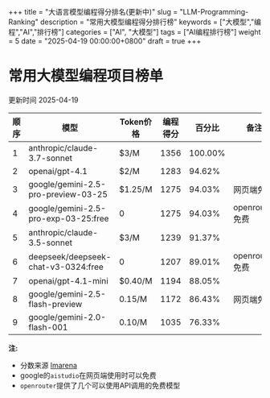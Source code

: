 +++
title = "大语言模型编程得分排名(更新中)"
slug = "LLM-Programming-Ranking"
description = "常用大模型编程得分排行榜"
keywords = ["大模型","编程","AI","排行榜"]
categories = ["AI", "大模型"]
tags = ["AI编程排行榜"]
weight = 5
date = "2025-04-19 00:00:00+0800"
draft = true
+++

# 常用大模型编程项目榜单

更新时间 2025-04-19

| 顺序  | 模型                                    | Token价格 | 编程得分 | 百分比     | 备注           |
| --- | --------------------------------------------------------------------------- | ------- | ---- | ------- | ------------ |
| 1   | anthropic/claude-3.7-sonnet              | $3/M    | 1356 | 100.00% |              |
| 2   | openai/gpt-4.1                           | $2/M    | 1283 | 94.62%  |              |
| 3   | google/gemini-2.5-pro-preview-03-25      | $1.25/M | 1275 | 94.03%  | 网页端免费        |
| 4   | google/gemini-2.5-pro-exp-03-25:free     | 0       | 1275 | 94.03%  | openrouter免费 |
| 5   | anthropic/claude-3.5-sonnet              | $3/M    | 1239 | 91.37%  |              |
| 6   | deepseek/deepseek-chat-v3-0324:free      | 0       | 1207 | 89.01%  | openrouter免费 |
| 7   | openai/gpt-4.1-mini                      | $0.40/M | 1194 | 88.05%  |              |
| 8   | google/gemini-2.5-flash-preview          | 0.15/M  | 1172 | 86.43%  | 网页端免费        |
| 9   | google/gemini-2.0-flash-001              | 0.10/M  | 1035 | 76.33%  |              |

**注:**

- 分数来源 [lmarena](https://web.lmarena.ai/leaderboard)
- google的`aistudio`在网页端使用时可以免费
- `openrouter`提供了几个可以使用API调用的免费模型



